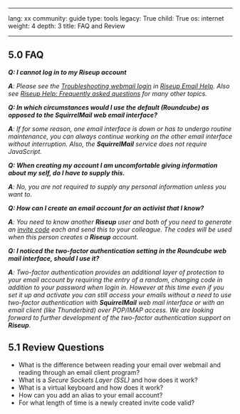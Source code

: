 

---

lang: xx
community: guide
type: tools
legacy: True
child: True
os: internet
weight: 4
depth: 3
title: FAQ and Review

---

<a name="5.0"></a>
## 5.0 FAQ ##

<div class="background" markdown="1"> 

***Q: I cannot log in to my Riseup account***

***A**: Please see the [Troubleshooting webmail login](https://help.riseup.net/en/email/webmail#troubleshooting-webmail-login) in [Riseup Email Help](https://help.riseup.net/email). Also see [Riseup Help: Frequently asked questions](https://help.riseup.net/en/email#frequently-asked-questions-faq) for many other topics.*

***Q: In which circumstances would I use the default (Roundcube) as opposed to the SquirrelMail web email interface?***

***A**: If for some reason, one email interface is down or has to undergo routine maintenance, you can always continue working on the other email interface without interruption. Also, the **SquirrelMail** service does not require JavaScript.*

***Q: When creating my account I am uncomfortable giving information about my self, do I have to supply this.***

***A**: No, you are not required to supply any personal information unless you want to.*

***Q: How can I create an email account for an activist that I know?***

***A**: You need to know another **Riseup** user and both of you need to generate an [invite code](/en/riseup_changingsettings#4.3) each and send this to your colleague. The codes will be used when this person creates a **Riseup** account.*

***Q: I noticed the two-factor authentication setting in the Roundcube web mail interface, should I use it?***

***A**:  Two-factor authentication provides an additional layer of protection to your email account by requiring the entry of a random, changing code in addition to your password when login in. However at this time even if you set it up and activate you can still access your emails without a need to use two-factor authentication with **SquirrelMail** web mail interface or with an email client (like Thunderbird) over POP/IMAP access. We are looking forward to further development of the two-factor authentication support on **Riseup**.*

</div>

<a name="5.1"></a>
## 5.1 Review Questions ##

- What is the difference between reading your email over webmail and reading through an email client program?
- What is a *Secure Sockets Layer (SSL)* and how does it work? 
- What is a virtual keyboard and how does it work? 
- How can you add an alias to your email account? 
- For what length of time is a newly created invite code valid?


